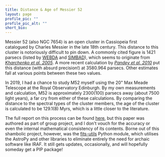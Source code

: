 ```yaml
---
title: Distance & Age of Messier 52
layout: page
profile_pic: ""
profile_pic_alt: ""
short_bio:
---
```


Messier 52 (also NGC 7654) is an open cluster in Cassiopeia first catalogued by Charles Messier in the late 18th century. This distance to this cluster is notoriously difficult to pin down. A commonly cited figure is 1421 parsecs (listed by [WEBDA](https://webda.physics.muni.cz/cgi-bin/ocl_page.cgi?dirname=ngc7654) and [SIMBAD](http://simbad.u-strasbg.fr/sim-id.pl?Ident=M+52)), which seems to originate from _[Kharchenko et al. 2005](https://arxiv.org/abs/astro-ph/0501674)_. A more recent calculation by _[Pandey et al. 2010](https://arxiv.org/abs/1001.2624)_ put this distance (with absurd precision!) at 3580.964 parsecs. Other estimates fall at various points between these two values.

In 2019, I had a chance to study M52 myself using the 20" Max Meade Telescope at the Royal Observatory Edinburgh. By my own measurements and calculation, M52 is approximately 2300(100) parsecs away (about 7500 light years), a far cry from either of these calculations. By comparing the distance to the spectral types of the cluster members, the age of the cluster is calculated to be 129.1(8) Myrs, which is a little closer to the literature.

The full report on this process can be found [here](.link/to/report.pdf), but this paper was authored as part of group project, and I don't vouch for the accuracy or even the internal mathematical consistency of its contents. Borne out of this shambolic project, however, was the [fits-utils](https://github.com/aswheaton/fits-utils) Python module, which utilises the AstroPy and other libraries to eliminate entirely the need for archaic software like IRAF. It still gets updates, occasionally, and will hopefully someday get a PIP package!
